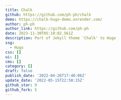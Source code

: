```yaml
---
title: Chalk
github: https://github.com/ph-ph/chalk
demo: https://chalk-hugo-demo.onrender.com/
author: ph-ph
author_link: https://github.com/ph-ph
date: 2023-11-30T05:10:02.561Z
description: Port of Jekyll theme 'Chalk' to Hugo
ssg:
  - Hugo
css: []
ui: []
cms: []
category: []
draft: false
publish_date: '2022-04-26T17:40:06Z'
update_date: '2022-05-15T22:58:15Z'
github_star: 9
github_fork: 5
---
```

